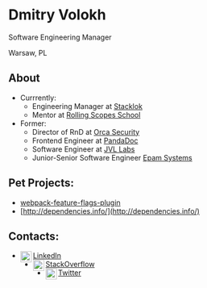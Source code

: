 # Dmitry Volokh

Software Engineering Manager

Warsaw, PL

## About

- Currrently:
  - Engineering Manager at [Stacklok](https://github.com/stacklok)
  - Mentor at [Rolling Scopes School](https://github.com/orgs/rolling-scopes-school)
- Former:
  - Director of RnD at [Orca Security](https://github.com/orcasecurity)
  - Frontend Engineer at [PandaDoc](https://github.com/pandadoc)
  - Software Engineer at [JVL Labs](https://www.linkedin.com/company/jvl-corporation)
  - Junior-Senior Software Engineer [Epam Systems](https://www.epam.com)


## Pet Projects:
- [webpack-feature-flags-plugin](https://github.com/davolokh/webpack-feature-flags-plugin)
- [http://dependencies.info/](http://dependencies.info/)


## Contacts:

- [<img align="left"  width="22px" src="https://cdn.jsdelivr.net/npm/simple-icons@v3/icons/linkedin.svg" /> LinkedIn][linkedin]
- [<img align="left"  width="22px" src="https://cdn.jsdelivr.net/npm/simple-icons@v3/icons/stackoverflow.svg" /> StackOverflow][stackoverflow]
- [<img align="left" width="22px" src="https://cdn.jsdelivr.net/npm/simple-icons@v3/icons/twitter.svg" /> Twitter][twitter]

[linkedin]: https://linkedin.com/in/davolokh
[twitter]: https://twitter.com/davolokh
[stackoverflow]: https://stackoverflow.com/users/story/1317492
